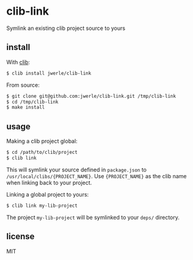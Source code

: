 clib-link
=========

Symlink an existing clib project source to yours

## install

With [clib](https://github.com/clibs/clib):

```sh
$ clib install jwerle/clib-link
```

From source:

```sh
$ git clone git@github.com:jwerle/clib-link.git /tmp/clib-link
$ cd /tmp/clib-link
$ make install
```

## usage

Making a clib project global:

```sh
$ cd /path/to/clib/project
$ clib link
```

This will symlink your source defined in `package.json` to
`/usr/local/clibs/{PROJECT_NAME}`. Use `{PROJECT_NAME}` as the
clib name when linking back to your project.

Linking a global project to yours:

```sh
$ clib link my-lib-project
```

The project `my-lib-project` will be symlinked to your `deps/` directory.

## license

MIT
